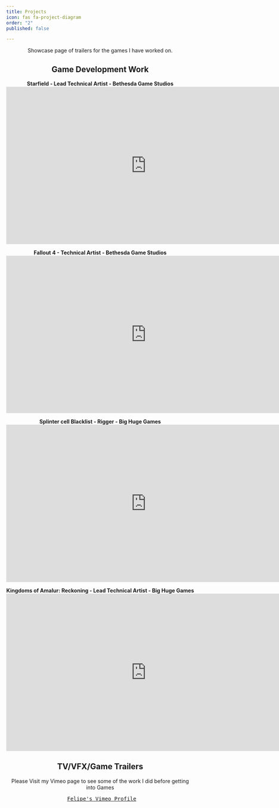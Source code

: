 ```yaml
---
title: Projects
icon: fas fa-project-diagram
order: "2"
published: false

---
```


<style>
  container {
  position: relative;
  overflow: hidden;
  width: 100%;
  padding-top: 56.25%; /* 16:9 Aspect Ratio (divide 9 by 16 = 0.5625) */
}

/* Then style the iframe to fit in the container div with full height and width */
responsive-iframe {
  position: absolute;
  top: 0;
  left: 0;
  bottom: 0;
  right: 0;
  width: 100%;
  height: 100%;
}
  </style>

<center>
Showcase page of trailers for the games I have worked on.
<h2>Game Development Work</h2>
<b>Starfield - Lead Technical Artist - Bethesda Game Studios</b>
<br>
  <div class="container">
<iframe class="responsive-iframe" width="750" height="422" src="https://www.youtube.com/embed/zmb2FJGvnAw" title="YouTube video player" frameborder="0" allow="accelerometer; autoplay; clipboard-write; encrypted-media; gyroscope; picture-in-picture" allowfullscreen></iframe><br>
  </div>
<p>
<p>
  <div class="container">
<b>Fallout 4 - Technical Artist - Bethesda Game Studios</b>
<br>
<iframe class="responsive-iframe" width="750" height="422" src="https://www.youtube.com/embed/X5aJfebzkrM" title="YouTube video player" frameborder="0" allow="accelerometer; autoplay; clipboard-write; encrypted-media; gyroscope; picture-in-picture" allowfullscreen></iframe><br>
  </div>
<p>
<p>
  <div class="container">
<b>Splinter cell Blacklist - Rigger - Big Huge Games</b>
<br>
<iframe class="responsive-iframe" width="750" height="422" src="https://www.youtube.com/embed/nsFQzMfcyr8" title="YouTube video player" frameborder="0" allow="accelerometer; autoplay; clipboard-write; encrypted-media; gyroscope; picture-in-picture" allowfullscreen></iframe><br>
  </div>
<p>
  <div class="container">
<b>Kingdoms of Amalur: Reckoning - Lead Technical Artist - Big Huge Games</b>
<br>
<iframe class="responsive-iframe" width="750" height="422" src="https://www.youtube.com/embed/6lhzDkaKi1w" title="YouTube video player" frameborder="0" allow="accelerometer; autoplay; clipboard-write; encrypted-media; gyroscope; picture-in-picture" allowfullscreen></iframe><br>
  </div>
<h2>TV/VFX/Game Trailers</h2>
Please Visit my Vimeo page to see some of the work I did before getting into Games<br>
<pre>
<i class="fab fa-vimeo-v fa-lg"></i> <a href="https://vimeo.com/pepetd" title="Felipe's Vimeo Profile" target="_blank">Felipe's Vimeo Profile</a>
</pre>